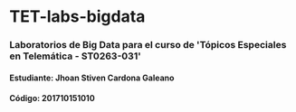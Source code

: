 # TET-labs-bigdata

### Laboratorios de Big Data para el curso de 'Tópicos Especiales en Telemática - ST0263-031'

#### Estudiante: Jhoan Stiven Cardona Galeano
#### Código: 201710151010
